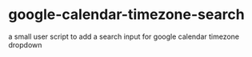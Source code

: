 # google-calendar-timezone-search
a small user script to add a search input for google calendar timezone dropdown
